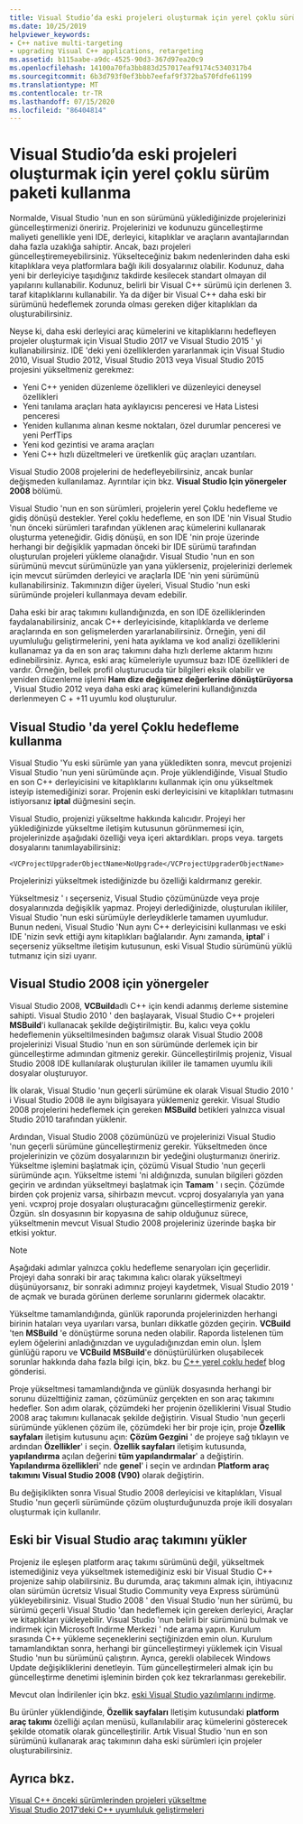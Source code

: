 ```yaml
---
title: Visual Studio’da eski projeleri oluşturmak için yerel çoklu sürüm paketi kullanma
ms.date: 10/25/2019
helpviewer_keywords:
- C++ native multi-targeting
- upgrading Visual C++ applications, retargeting
ms.assetid: b115aabe-a9dc-4525-90d3-367d97ea20c9
ms.openlocfilehash: 14100a70fa3bb883d257017eaf9174c5340317b4
ms.sourcegitcommit: 6b3d793f0ef3bbb7eefaf9f372ba570fdfe61199
ms.translationtype: MT
ms.contentlocale: tr-TR
ms.lasthandoff: 07/15/2020
ms.locfileid: "86404814"
---
```

# <a name="use-native-multi-targeting-in-visual-studio-to-build-old-projects"></a>Visual Studio’da eski projeleri oluşturmak için yerel çoklu sürüm paketi kullanma

Normalde, Visual Studio 'nun en son sürümünü yüklediğinizde projelerinizi güncelleştirmenizi öneririz. Projelerinizi ve kodunuzu güncelleştirme maliyeti genellikle yeni IDE, derleyici, kitaplıklar ve araçların avantajlarından daha fazla uzaklığa sahiptir. Ancak, bazı projeleri güncelleştiremeyebilirsiniz. Yükselteceğiniz bakım nedenlerinden daha eski kitaplıklara veya platformlara bağlı ikili dosyalarınız olabilir. Kodunuz, daha yeni bir derleyiciye taşıdığınız takdirde kesilecek standart olmayan dil yapılarını kullanabilir. Kodunuz, belirli bir Visual C++ sürümü için derlenen 3. taraf kitaplıklarını kullanabilir. Ya da diğer bir Visual C++ daha eski bir sürümünü hedeflemek zorunda olması gereken diğer kitaplıkları da oluşturabilirsiniz.

Neyse ki, daha eski derleyici araç kümelerini ve kitaplıklarını hedefleyen projeler oluşturmak için Visual Studio 2017 ve Visual Studio 2015 ' yi kullanabilirsiniz. IDE 'deki yeni özelliklerden yararlanmak için Visual Studio 2010, Visual Studio 2012, Visual Studio 2013 veya Visual Studio 2015 projesini yükseltmeniz gerekmez:

- Yeni C++ yeniden düzenleme özellikleri ve düzenleyici deneysel özellikleri
- Yeni tanılama araçları hata ayıklayıcısı penceresi ve Hata Listesi penceresi
- Yeniden kullanıma alınan kesme noktaları, özel durumlar penceresi ve yeni PerfTips
- Yeni kod gezintisi ve arama araçları
- Yeni C++ hızlı düzeltmeleri ve üretkenlik güç araçları uzantıları.

Visual Studio 2008 projelerini de hedefleyebilirsiniz, ancak bunlar değişmeden kullanılamaz. Ayrıntılar için bkz. **Visual Studio Için yönergeler 2008** bölümü.

Visual Studio 'nun en son sürümleri, projelerin yerel Çoklu hedefleme ve gidiş dönüşü destekler. Yerel çoklu hedefleme, en son IDE 'nin Visual Studio 'nun önceki sürümleri tarafından yüklenen araç kümelerini kullanarak oluşturma yeteneğidir. Gidiş dönüşü, en son IDE 'nin proje üzerinde herhangi bir değişiklik yapmadan önceki bir IDE sürümü tarafından oluşturulan projeleri yükleme olanağıdır. Visual Studio 'nun en son sürümünü mevcut sürümünüzle yan yana yüklerseniz, projelerinizi derlemek için mevcut sürümden derleyici ve araçlarla IDE 'nin yeni sürümünü kullanabilirsiniz. Takımınızın diğer üyeleri, Visual Studio 'nun eski sürümünde projeleri kullanmaya devam edebilir.

Daha eski bir araç takımını kullandığınızda, en son IDE özelliklerinden faydalanabilirsiniz, ancak C++ derleyicisinde, kitaplıklarda ve derleme araçlarında en son gelişmelerden yararlanabilirsiniz. Örneğin, yeni dil uyumluluğu geliştirmelerini, yeni hata ayıklama ve kod analizi özelliklerini kullanamaz ya da en son araç takımını daha hızlı derleme aktarım hızını edinebilirsiniz. Ayrıca, eski araç kümeleriyle uyumsuz bazı IDE özellikleri de vardır. Örneğin, bellek profil oluşturucuda tür bilgileri eksik olabilir ve yeniden düzenleme işlemi **Ham dize değişmez değerlerine dönüştürüyorsa** , Visual Studio 2012 veya daha eski araç kümelerini kullandığınızda derlenmeyen C + +11 uyumlu kod oluşturulur.

## <a name="how-to-use-native-multi-targeting-in-visual-studio"></a>Visual Studio 'da yerel Çoklu hedefleme kullanma

Visual Studio 'Yu eski sürümle yan yana yükledikten sonra, mevcut projenizi Visual Studio 'nun yeni sürümünde açın. Proje yüklendiğinde, Visual Studio en son C++ derleyicisini ve kitaplıklarını kullanmak için onu yükseltmek isteyip istemediğinizi sorar. Projenin eski derleyicisini ve kitaplıkları tutmasını istiyorsanız **iptal** düğmesini seçin.

Visual Studio, projenizi yükseltme hakkında kalıcıdır. Projeyi her yüklediğinizde yükseltme iletişim kutusunun görünmemesi için, projelerinizde aşağıdaki özelliği veya içeri aktardıkları. props veya. targets dosyalarını tanımlayabilirsiniz:

`<VCProjectUpgraderObjectName>NoUpgrade</VCProjectUpgraderObjectName>`

Projelerinizi yükseltmek istediğinizde bu özelliği kaldırmanız gerekir.

Yükseltmesiz ' ı seçerseniz, Visual Studio çözümünüzde veya proje dosyalarınızda değişiklik yapmaz. Projeyi derlediğinizde, oluşturulan ikililer, Visual Studio 'nun eski sürümüyle derleydiklerle tamamen uyumludur. Bunun nedeni, Visual Studio 'Nun aynı C++ derleyicisini kullanması ve eski IDE 'nizin sevk ettiği aynı kitaplıkları bağlalarıdır. Aynı zamanda, **iptal**' i seçerseniz yükseltme iletişim kutusunun, eski Visual Studio sürümünü yüklü tutmanız için sizi uyarır.

## <a name="instructions-for-visual-studio-2008"></a>Visual Studio 2008 için yönergeler

Visual Studio 2008, **VCBuild**adlı C++ için kendi adanmış derleme sistemine sahipti. Visual Studio 2010 ' den başlayarak, Visual Studio C++ projeleri **MSBuild**'i kullanacak şekilde değiştirilmiştir. Bu, kalıcı veya çoklu hedeflemenin yükseltilmesinden bağımsız olarak Visual Studio 2008 projelerinizi Visual Studio 'nun en son sürümünde derlemek için bir güncelleştirme adımından gitmeniz gerekir. Güncelleştirilmiş projeniz, Visual Studio 2008 IDE kullanılarak oluşturulan ikililer ile tamamen uyumlu ikili dosyalar oluşturuyor.

İlk olarak, Visual Studio 'nun geçerli sürümüne ek olarak Visual Studio 2010 ' i Visual Studio 2008 ile aynı bilgisayara yüklemeniz gerekir. Visual Studio 2008 projelerini hedeflemek için gereken **MSBuild** betikleri yalnızca visual Studio 2010 tarafından yüklenir.

Ardından, Visual Studio 2008 çözümünüzü ve projelerinizi Visual Studio 'nun geçerli sürümüne güncelleştirmeniz gerekir. Yükseltmeden önce projelerinizin ve çözüm dosyalarınızın bir yedeğini oluşturmanızı öneririz. Yükseltme işlemini başlatmak için, çözümü Visual Studio 'nun geçerli sürümünde açın. Yükseltme istemi 'ni aldığınızda, sunulan bilgileri gözden geçirin ve ardından yükseltmeyi başlatmak için **Tamam** ' ı seçin. Çözümde birden çok projeniz varsa, sihirbazın mevcut. vcproj dosyalarıyla yan yana yeni. vcxproj proje dosyaları oluşturacağını güncelleştirmeniz gerekir. Özgün. sln dosyasının bir kopyasına de sahip olduğunuz sürece, yükseltmenin mevcut Visual Studio 2008 projeleriniz üzerinde başka bir etkisi yoktur.

> [!NOTE]
> Aşağıdaki adımlar yalnızca çoklu hedefleme senaryoları için geçerlidir. Projeyi daha sonraki bir araç takımına kalıcı olarak yükseltmeyi düşünüyorsanız, bir sonraki adımınız projeyi kaydetmek, Visual Studio 2019 ' de açmak ve burada görünen derleme sorunlarını gidermek olacaktır.

Yükseltme tamamlandığında, günlük raporunda projelerinizden herhangi birinin hataları veya uyarıları varsa, bunları dikkatle gözden geçirin. **VCBuild** 'ten **MSBuild** 'e dönüştürme soruna neden olabilir. Raporda listelenen tüm eylem öğelerini anladığınızdan ve uyguladığınızdan emin olun. İşlem günlüğü raporu ve **VCBuild** **MSBuild**'e dönüştürülürken oluşabilecek sorunlar hakkında daha fazla bilgi için, bkz. bu [C++ yerel çoklu hedef](https://devblogs.microsoft.com/cppblog/c-native-multi-targeting/) blog gönderisi.

Proje yükseltmesi tamamlandığında ve günlük dosyasında herhangi bir sorunu düzelttiğiniz zaman, çözümünüz gerçekten en son araç takımını hedefler. Son adım olarak, çözümdeki her projenin özelliklerini Visual Studio 2008 araç takımını kullanacak şekilde değiştirin. Visual Studio 'nun geçerli sürümünde yüklenen çözüm ile, çözümdeki her bir proje için, proje **Özellik sayfaları** iletişim kutusunu açın: **Çözüm Gezgini** ' de projeye sağ tıklayın ve ardından **Özellikler**' i seçin. **Özellik sayfaları** iletişim kutusunda, **yapılandırma** açılan değerini **tüm yapılandırmalar**' a değiştirin. **Yapılandırma özellikleri**' nde **genel**' i seçin ve ardından **Platform araç takımını** **Visual Studio 2008 (V90)** olarak değiştirin.

Bu değişiklikten sonra Visual Studio 2008 derleyicisi ve kitaplıkları, Visual Studio 'nun geçerli sürümünde çözüm oluşturduğunuzda proje ikili dosyaları oluşturmak için kullanılır.

## <a name="install-an-older-visual-studio-toolset"></a>Eski bir Visual Studio araç takımını yükler

Projeniz ile eşleşen platform araç takımı sürümünü değil, yükseltmek istemediğiniz veya yükseltmek istemediğiniz eski bir Visual Studio C++ projenize sahip olabilirsiniz. Bu durumda, araç takımını almak için, ihtiyacınız olan sürümün ücretsiz Visual Studio Community veya Express sürümünü yükleyebilirsiniz. Visual Studio 2008 ' den Visual Studio 'nun her sürümü, bu sürümü geçerli Visual Studio 'dan hedeflemek için gereken derleyici, Araçlar ve kitaplıkları yükleyebilir. Visual Studio 'nun belirli bir sürümünü bulmak ve indirmek için Microsoft Indirme Merkezi ' nde arama yapın. Kurulum sırasında C++ yükleme seçeneklerini seçtiğinizden emin olun. Kurulum tamamlandıktan sonra, herhangi bir güncelleştirmeyi yüklemek için Visual Studio 'nun bu sürümünü çalıştırın. Ayrıca, gerekli olabilecek Windows Update değişikliklerini denetleyin. Tüm güncelleştirmeleri almak için bu güncelleştirme denetimi işleminin birden çok kez tekrarlanması gerekebilir.

Mevcut olan İndirilenler için bkz. [eski Visual Studio yazılımlarını indirme](https://visualstudio.microsoft.com/vs/older-downloads/).

Bu ürünler yüklendiğinde, **Özellik sayfaları** Iletişim kutusundaki **platform araç takımı** özelliği açılan menüsü, kullanılabilir araç kümelerini gösterecek şekilde otomatik olarak güncelleştirilir. Artık Visual Studio 'nun en son sürümünü kullanarak araç takımının daha eski sürümleri için projeler oluşturabilirsiniz.

## <a name="see-also"></a>Ayrıca bkz.

[Visual C++ önceki sürümlerinden projeleri yükseltme](upgrading-projects-from-earlier-versions-of-visual-cpp.md)<br/>
[Visual Studio 2017’deki C++ uyumluluk geliştirmeleri](../overview/cpp-conformance-improvements.md)

